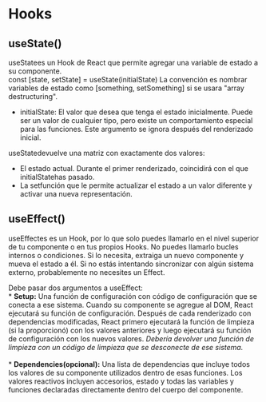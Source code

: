 # Hooks
## useState()
useStatees un Hook de React que permite agregar una variable de estado a su componente.<br>
const [state, setState] = useState(initialState)
La convención es nombrar variables de estado como [something, setSomething] si se usara "array destructuring".<br>
* initialState: El valor que desea que tenga el estado inicialmente. Puede ser un valor de cualquier tipo, pero existe un comportamiento especial para las funciones. Este argumento se ignora después del renderizado inicial.
<p>useStatedevuelve una matriz con exactamente dos valores:</p>

* El estado actual. Durante el primer renderizado, coincidirá con el que initialStatehas pasado.
* La setfunción que le permite actualizar el estado a un valor diferente y activar una nueva representación.



## useEffect()
<p>useEffectes es un Hook, por lo que solo puedes llamarlo en el nivel superior de tu componente o en tus propios Hooks. No puedes llamarlo bucles internos o condiciones. Si lo necesita, extraiga un nuevo componente y mueva el estado a él. Si no estás intentando sincronizar con algún sistema externo,  probablemente no necesites un Effect.</p>
Debe pasar dos argumentos a useEffect:<br>
* <b>Setup:</b> Una función de configuración con código de configuración que se conecta a ese sistema. Cuando su componente se agregue al DOM, React ejecutará su función de configuración. Después de cada renderizado con dependencias modificadas, React primero ejecutará la función de limpieza (si la proporcionó) con los valores anteriores y luego ejecutará su función de configuración con los nuevos valores. <i>Debería devolver una función de limpieza con un código de limpieza que se desconecte de ese sistema.</i><br><br>
* <b>Dependencies(opcional):</b> Una lista de dependencias que incluye todos los valores de su componente utilizados dentro de esas funciones. Los valores reactivos incluyen accesorios, estado y todas las variables y funciones declaradas directamente dentro del cuerpo del componente. </p>
